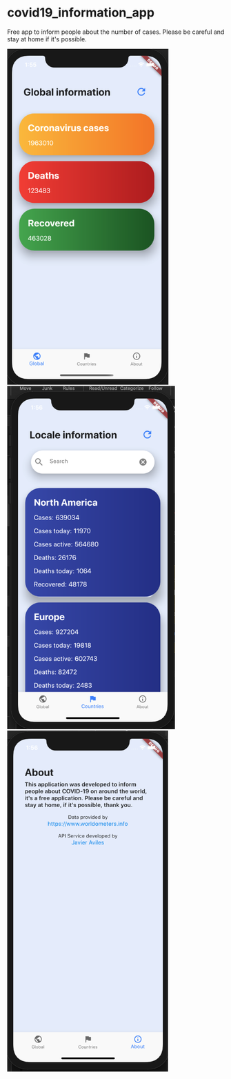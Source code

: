 # covid19_information_app

Free app to inform people about the number of cases. Please be careful and stay at home if it&#x27;s possible.


![Image of Global information](https://github.com/alandvgarcia/covid_19_information/blob/master/PastedGraphic-1.png)
![Image of Locale information](https://github.com/alandvgarcia/covid_19_information/blob/master/PastedGraphic-2.png)
![Image of About information](https://github.com/alandvgarcia/covid_19_information/blob/master/PastedGraphic-3.png)
